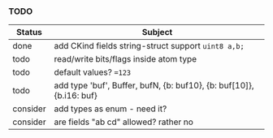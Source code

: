 ### TODO
| Status   | Subject                                                              |
|----------|----------------------------------------------------------------------|
| done     | add CKind fields string-struct support `uint8 a,b;`                  |
| todo     | read/write bits/flags inside atom type                               |
| todo     | default values? `=123`                                               |
| todo     | add type 'buf', Buffer, bufN, {b: buf10}, {b: buf[10]}, {b.i16: buf} |
| consider | add types as enum - need it?                                         |
| consider | are fields "ab cd" allowed? rather no                                |

